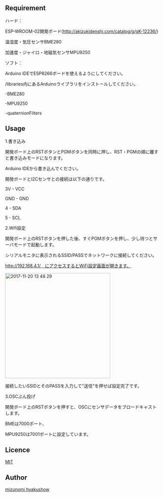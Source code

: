 <!-- ## Description -->

## Requirement
ハード：

ESP-WROOM-02開発ボード(http://akizukidenshi.com/catalog/g/gK-12236/)

温湿度・気圧センサBME280

加速度・ジャイロ・地磁気センサMPU9250


ソフト：

Arduino IDEでESP8266ボードを使えるようにしてください。

/libraries内にあるArduinoライブラリをインストールしてください。

-BME280

-MPU9250

-quaternionFilters



## Usage
1.書き込み

開発ボード上のRSTボタンとPGMボタンを同時に押し、RST・PGMの順に離すと書き込みモードになります。

Arduino IDEから書き込んでください。


開発ボードとI2Cセンサとの接続は以下の通りです。


  3V - VCC

  GND - GND

  4 - SDA

  5 - SCL


2.Wifi設定

開発ボード上のRSTボタンを押した後、すぐPGMボタンを押し、少し待つとサーバモードで起動します。

シリアルモニタに表示されるSSID/PASSでネットワークに接続してください。


http://192.168.4.1/　にアクセスするとWiFi設定画面が開きます。


<img width="340" alt="2017-11-20 13 48 29" src="https://user-images.githubusercontent.com/30066904/33002784-ac7fd048-cdf9-11e7-8437-1ad911337ad2.png">


接続したいSSIDとそのPASSを入力して"送信"を押せば設定完了です。


3.OSCぶん投げ

開発ボード上のRSTボタンを押すと、OSCにセンサデータをブロードキャストします。

BMEは7000ポート、

MPU9250は7001ポートに設定しています。


## Licence

[MIT](https://github.com/mizunomi/fuckinosc/blob/master/LICENSE)

## Author

[mizunomi hyakushow](https://github.com/mizunomi)
